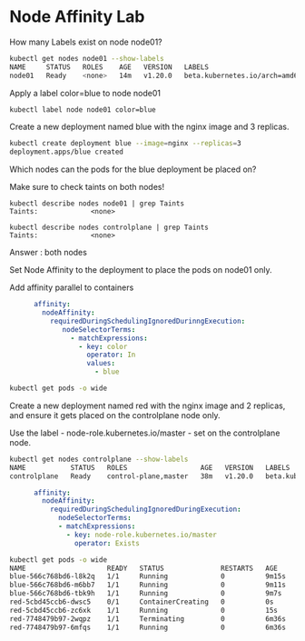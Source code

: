 # Node Affinity Lab

How many Labels exist on node node01?
```bash
kubectl get nodes node01 --show-labels
NAME     STATUS   ROLES    AGE   VERSION   LABELS
node01   Ready    <none>   14m   v1.20.0   beta.kubernetes.io/arch=amd64,beta.kubernetes.io/os=linux,kubernetes.io/arch=amd64,kubernetes.io/hostname=node01,kubernetes.io/os=linux
```


Apply a label color=blue to node node01
```bash
kubectl label node node01 color=blue
```

Create a new deployment named blue with the nginx image and 3 replicas.
```bash
kubectl create deployment blue --image=nginx --replicas=3
deployment.apps/blue created
```
Which nodes can the pods for the blue deployment be placed on?

Make sure to check taints on both nodes!
```bahs
kubectl describe nodes node01 | grep Taints
Taints:             <none>

kubectl describe nodes controlplane | grep Taints
Taints:             <none>
```
Answer : both nodes


Set Node Affinity to the deployment to place the pods on node01 only.



Add affinity parallel  to containers
```yaml
      affinity:
        nodeAffinity:
          requiredDuringSchedulingIgnoredDurinngExecution:
             nodeSelectorTerms:
               - matchExpressions:
                 - key: color
                   operator: In
                   values:
                     - blue
```
```bash
kubectl get pods -o wide
```


Create a new deployment named red with the nginx image and 2 replicas, and ensure it gets placed on the controlplane node only.



Use the label - node-role.kubernetes.io/master - set on the controlplane node.
```bash
kubectl get nodes controlplane --show-labels
NAME           STATUS   ROLES                  AGE   VERSION   LABELS
controlplane   Ready    control-plane,master   38m   v1.20.0   beta.kubernetes.io/arch=amd64,beta.kubernetes.io/os=linux,kubernetes.io/arch=amd64,kubernetes.io/hostname=controlplane,kubernetes.io/os=linux,node-role.kubernetes.io/control-plane=,node-role.kubernetes.io/master=
```
```yaml
      affinity:
        nodeAffinity:
          requiredDuringSchedulingIgnoredDuringExecution:
            nodeSelectorTerms:
            - matchExpressions:
              - key: node-role.kubernetes.io/master
                operator: Exists
```

```bash
kubectl get pods -o wide
NAME                    READY   STATUS              RESTARTS   AGE     IP           NODE           NOMINATED NODE   READINESS GATES
blue-566c768bd6-l8k2q   1/1     Running             0          9m15s   10.244.1.5   node01         <none>           <none>
blue-566c768bd6-m6bb7   1/1     Running             0          9m11s   10.244.1.6   node01         <none>           <none>
blue-566c768bd6-tbk9h   1/1     Running             0          9m7s    10.244.1.7   node01         <none>           <none>
red-5cbd45ccb6-dwsc5    0/1     ContainerCreating   0          0s      <none>       controlplane   <none>           <none>
red-5cbd45ccb6-zc6xk    1/1     Running             0          15s     10.244.0.4   controlplane   <none>           <none>
red-7748479b97-2wqpz    1/1     Terminating         0          6m36s   10.244.1.9   node01         <none>           <none>
red-7748479b97-6mfqs    1/1     Running             0          6m36s   10.244.1.8   node01         <none>           <none>
```